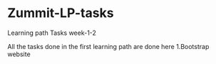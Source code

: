 # Zummit-LP-tasks
Learning path Tasks week-1-2

All the tasks done in the first learning path are done here
1.Bootstrap website
